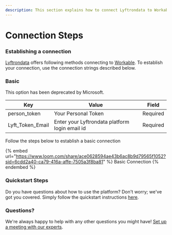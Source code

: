 ```yaml
---
description: This section explains how to connect Lyftrondata to Workable.
---
```


# Connection Steps

### Establishing a connection

[Lyftrondata](https://www.lyftrondata.com) offers following methods connecting to [Workable](https://www.lyftrondata.com/integration/commerce-analytics/workable/). To establish your connection, use the connection strings described below.

### Basic

This option has been deprecated by Microsoft.

| Key                | Value                                          | Field    |
| ------------------ | ---------------------------------------------- | -------- |
| person\_token      | Your Personal Token                            | Required |
| Lyft\_Token\_Email | Enter your Lyftrondata platform login email id | Required |

Follow the steps below to establish a basic connection

{% embed url="https://www.loom.com/share/ace0628594ae43b6ac8b9d79565f1052?sid=6cdd2a40-ca79-416a-affe-7505a3f8ba81" %}
Basic Connection
{% endembed %}

### Quickstart Steps

Do you have questions about how to use the platform? Don't worry; we've got you covered. Simply follow the quickstart instructions [here](README.md).

### Questions? <a href="#questions" id="questions"></a>

We're always happy to help with any other questions you might have! [Set up a meeting with our experts](https://www.lyftrondata.com/book-a-meeting/).
